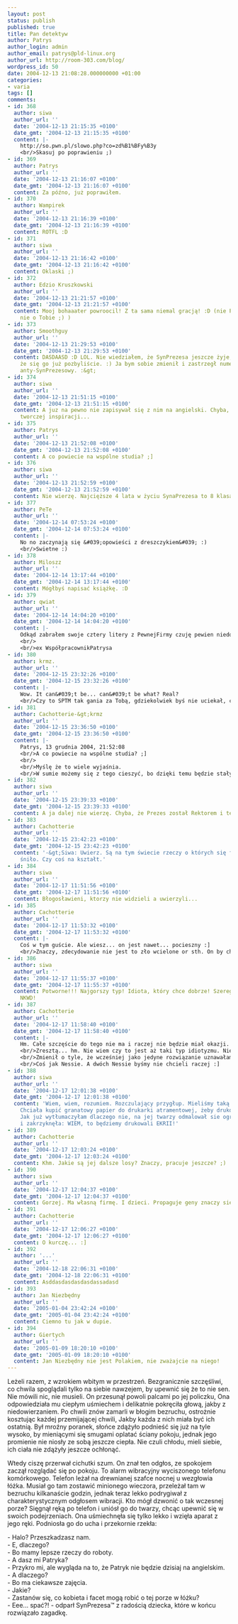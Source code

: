 ```yaml
---
layout: post
status: publish
published: true
title: Pan detektyw
author: Patrys
author_login: admin
author_email: patrys@pld-linux.org
author_url: http://room-303.com/blog/
wordpress_id: 50
date: 2004-12-13 21:08:28.000000000 +01:00
categories:
- varia
tags: []
comments:
- id: 368
  author: siwa
  author_url: ''
  date: '2004-12-13 21:15:35 +0100'
  date_gmt: '2004-12-13 21:15:35 +0100'
  content: |-
    http://so.pwn.pl/slowo.php?co=zd%B1%BFy%B3y
    <br/>Skasuj po poprawieniu ;)
- id: 369
  author: Patrys
  author_url: ''
  date: '2004-12-13 21:16:07 +0100'
  date_gmt: '2004-12-13 21:16:07 +0100'
  content: Za późno, już poprawiłem.
- id: 370
  author: Wampirek
  author_url: ''
  date: '2004-12-13 21:16:39 +0100'
  date_gmt: '2004-12-13 21:16:39 +0100'
  content: ROTFL :D
- id: 371
  author: siwa
  author_url: ''
  date: '2004-12-13 21:16:42 +0100'
  date_gmt: '2004-12-13 21:16:42 +0100'
  content: Oklaski ;)
- id: 372
  author: Edzio Kruszkowski
  author_url: ''
  date: '2004-12-13 21:21:57 +0100'
  date_gmt: '2004-12-13 21:21:57 +0100'
  content: Mooj bohaaater powroocil! Z ta sama niemal gracją! :D (nie Patrys...to
    nie o Tobie ;) )
- id: 373
  author: Smoothguy
  author_url: ''
  date: '2004-12-13 21:29:53 +0100'
  date_gmt: '2004-12-13 21:29:53 +0100'
  content: DASDAASD :D LOL. Nie wiedziałem, że SynPrezesa jeszcze żyje, myślałem,
    że się go już pozbyliście. :) Ja bym sobie zmienił i zastrzegł numer. Taki środek
    anty-SynPrezesowy. :&gt;
- id: 374
  author: siwa
  author_url: ''
  date: '2004-12-13 21:51:15 +0100'
  date_gmt: '2004-12-13 21:51:15 +0100'
  content: A juz na pewno nie zapisywał się z nim na angielski. Chyba, że w celu czerpania
    tworczej inspiracji...
- id: 375
  author: Patrys
  author_url: ''
  date: '2004-12-13 21:52:08 +0100'
  date_gmt: '2004-12-13 21:52:08 +0100'
  content: A co powiecie na wspólne studia? ;]
- id: 376
  author: siwa
  author_url: ''
  date: '2004-12-13 21:52:59 +0100'
  date_gmt: '2004-12-13 21:52:59 +0100'
  content: Nie wierzę. Najcięższe 4 lata w życiu SynaPrezesa to 8 klasa podstawowki...
- id: 377
  author: PeTe
  author_url: ''
  date: '2004-12-14 07:53:24 +0100'
  date_gmt: '2004-12-14 07:53:24 +0100'
  content: |-
    No no zaczynają się &#039;opowieści z dreszczykiem&#039; :)
    <br/>Swietne :)
- id: 378
  author: Miloszz
  author_url: ''
  date: '2004-12-14 13:17:44 +0100'
  date_gmt: '2004-12-14 13:17:44 +0100'
  content: Mógłbyś napisać książkę. :D
- id: 379
  author: qwiat
  author_url: ''
  date: '2004-12-14 14:04:20 +0100'
  date_gmt: '2004-12-14 14:04:20 +0100'
  content: |-
    Odkąd zabrałem swoje cztery litery z PewnejFirmy czuję pewien niedosyt, tu gdzie teraz pracuję jest za normalnie, czegoś/kogoś mi brakuje ;]
    <br/>
    <br/>ex WspółpracownikPatrysa
- id: 380
  author: krmz.
  author_url: ''
  date: '2004-12-15 23:32:26 +0100'
  date_gmt: '2004-12-15 23:32:26 +0100'
  content: |-
    Wow. It can&#039;t be... can&#039;t be what? Real?
    <br/>Czy to SPTM tak gania za Tobą, gdziekolwiek byś nie uciekał, czy to Tobie szkoda się rozstać z tym NajczystszymŹródłemNathcnienia? A może to sprawka Przeznaczenia? ^_^
- id: 381
  author: Cachotterie-&gt;krmz
  author_url: ''
  date: '2004-12-15 23:36:50 +0100'
  date_gmt: '2004-12-15 23:36:50 +0100'
  content: |-
    Patrys, 13 grudnia 2004, 21:52:08
    <br/>A co powiecie na wspólne studia? ;]
    <br/>
    <br/>Myślę że to wiele wyjaśnia.
    <br/>W sumie możemy się z tego cieszyć, bo dzięki temu będzie stały dopływ notek, a studia są jednak chyba mniej toksyczne dla P. (z racji częstotliwości zetknięć z SPTM) niż praca w PewnejFirmie ;)
- id: 382
  author: siwa
  author_url: ''
  date: '2004-12-15 23:39:33 +0100'
  date_gmt: '2004-12-15 23:39:33 +0100'
  content: A ja dalej nie wierzę. Chyba, że Prezes został Rektorem i teraz mamy SynaRektora...
- id: 383
  author: Cachotterie
  author_url: ''
  date: '2004-12-15 23:42:23 +0100'
  date_gmt: '2004-12-15 23:42:23 +0100'
  content: '-&gt;Siwa: Uwierz. Są na tym świecie rzeczy o których się filozofom nie
    śniło. Czy coś na kształt.'
- id: 384
  author: siwa
  author_url: ''
  date: '2004-12-17 11:51:56 +0100'
  date_gmt: '2004-12-17 11:51:56 +0100'
  content: Błogosławieni, ktorzy nie widzieli a uwierzyli...
- id: 385
  author: Cachotterie
  author_url: ''
  date: '2004-12-17 11:53:32 +0100'
  date_gmt: '2004-12-17 11:53:32 +0100'
  content: |-
    Coś w tym guście. Ale wiesz... on jest nawet... pocieszny :]
    <br/>Znaczy, zdecydowanie nie jest to zło wcielone or sth. On by chyba nawet dobrze chciał. Tylko mu niespecjalnie wychodzi ;)
- id: 386
  author: siwa
  author_url: ''
  date: '2004-12-17 11:55:37 +0100'
  date_gmt: '2004-12-17 11:55:37 +0100'
  content: Potworne!!! Najgorszy typ! Idiota, który chce dobrze! Szeregowy funkcjonariusz
    NKWD!
- id: 387
  author: Cachotterie
  author_url: ''
  date: '2004-12-17 11:58:40 +0100'
  date_gmt: '2004-12-17 11:58:40 +0100'
  content: |-
    Hm. Całe szczęście do tego nie ma i raczej nie będzie miał okazji.
    <br/>Zresztą... hm. Nie wiem czy to jest aż taki typ idiotyzmu. Nie umiem się wysłowić za bardzo, w każdym razie mój odbiór tego człowieka ostatnio *odrobinkę* się zmienił :)
    <br/>Zmienił o tyle, że wcześniej jako jedyne rozwiązanie uznawałam posłanie go w kosmos ;), a w tej chwili myślę że tworzy... ciekawy folklor lokalny.
    <br/>Coś jak Nessie. A dwóch Nessie byśmy nie chcieli raczej :]
- id: 388
  author: siwa
  author_url: ''
  date: '2004-12-17 12:01:38 +0100'
  date_gmt: '2004-12-17 12:01:38 +0100'
  content: 'Wiem, wiem, rozumiem. Rozczulający przygłup. Mieliśmy taką sekretarkę.
    Chciała kupić granatowy papier do drukarki atramentowej, żeby drukować na biało.
    Jak już wytłumaczyłam dlaczego nie, na jej twarzy odmalował sie ogromny wysiłek
    i zakrzyknęła: WIEM, to będziemy drukowali EKRII!'
- id: 389
  author: Cachotterie
  author_url: ''
  date: '2004-12-17 12:03:24 +0100'
  date_gmt: '2004-12-17 12:03:24 +0100'
  content: Khm. Jakie są jej dalsze losy? Znaczy, pracuje jeszcze? ;)
- id: 390
  author: siwa
  author_url: ''
  date: '2004-12-17 12:04:37 +0100'
  date_gmt: '2004-12-17 12:04:37 +0100'
  content: Gorzej. Ma własną firmę. I dzieci. Propaguje geny znaczy się.
- id: 391
  author: Cachotterie
  author_url: ''
  date: '2004-12-17 12:06:27 +0100'
  date_gmt: '2004-12-17 12:06:27 +0100'
  content: O kurczę... :]
- id: 392
  author: '...'
  author_url: ''
  date: '2004-12-18 22:06:31 +0100'
  date_gmt: '2004-12-18 22:06:31 +0100'
  content: Asddasdasdasdasdassadasd
- id: 393
  author: Jan Niezbędny
  author_url: ''
  date: '2005-01-04 23:42:24 +0100'
  date_gmt: '2005-01-04 23:42:24 +0100'
  content: Ciemno tu jak w dupie.
- id: 394
  author: Giertych
  author_url: ''
  date: '2005-01-09 18:20:10 +0100'
  date_gmt: '2005-01-09 18:20:10 +0100'
  content: Jan Niezbędny nie jest Polakiem, nie zważajcie na niego!
---
```

<p>Leżeli razem, z wzrokiem wbitym w przestrzeń. Bezgranicznie szczęśliwi, co chwila spoglądali tylko na siebie nawzejem, by upewnić się że to nie sen. Nie mówili nic, nie musieli. On przesunął powoli palcami po jej policzku, Ona odpowiedziała mu ciepłym uśmiechem i delikatnie pokręciła głową, jakby z niedowierzaniem. Po chwili znów zamarli w błogim bezruchu, ostrożnie kosztując każdej przemijającej chwili, Jakby każda z nich miała być ich ostatnią. Był mroźny poranek, słońce zdążyło podnieść się już na tyle wysoko, by mieniącymi się smugami oplatać ściany pokoju, jednak jego promienie nie niosły ze sobą jeszcze ciepła. Nie czuli chłodu, mieli siebie, ich ciała nie zdążyły jeszcze ochłonąć.</p>

<p>Wtedy ciszę przerwał cichutki szum. On znał ten odgłos, ze spokojem zaczął rozglądać się po pokoju. To alarm wibracyjny wyciszonego telefonu komórkowego. Telefon leżał na drewnianej szafce nocnej u wezgłowia łóżka. Musiał go tam zostawić minionego wieczora, przeleżał tam w bezruchu kilkanaście godzin, jednak teraz lekko podrygiwał z charakterystycznym odgłosem wibracji. Kto mógł dzwonić o tak wczesnej porze? Sięgnął ręką po telefon i uniósł go do twarzy, chcąc upewnić się w swoich podejrzeniach. Ona uśmiechnęła się tylko lekko i wzięła aparat z jego ręki. Podniosła go do ucha i przekornie rzekła:</p>

<p>- Halo? Przeszkadzasz nam.<br />
- E, dlaczego?<br />
- Bo mamy lepsze rzeczy do roboty.<br />
- A dasz mi Patryka?<br />
- Przykro mi, ale wygląda na to, że Patryk nie będzie dzisiaj na angielskim.<br />
- A dlaczego?<br />
- Bo ma ciekawsze zajęcia.<br />
- Jakie?<br />
- Zastanów się, co kobieta i facet mogą robić o tej porze w łóżku?<br />
- Eee... spać?! - odparł SynPrezesa&trade; z radością dziecka, które w końcu rozwiązało zagadkę.</p>
